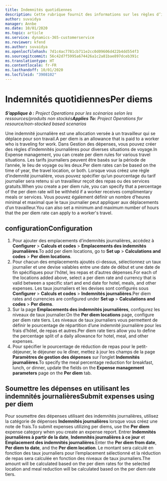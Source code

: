 ```yaml
---
title: Indemnités quotidiennes
description: Cette rubrique fournit des informations sur les règles d’indemnités journalières utilisées dans la gestion des dépenses.
author: suvaidya
manager: Annbe
ms.date: 10/01/2020
ms.topic: article
ms.service: dynamics-365-customerservice
ms.reviewer: kfend
ms.author: suvaidya
ms.openlocfilehash: 7d1c4ac7781cb711e2cc0d09606d422b4dd554f3
ms.sourcegitcommit: 56c42d7f5995a674426a1c2a81bae897dceb391c
ms.translationtype: HT
ms.contentlocale: fr-FR
ms.lasthandoff: 10/01/2020
ms.locfileid: "3908102"
---
```

# <a name="per-diems"></a><span data-ttu-id="2eda7-103">Indemnités quotidiennes</span><span class="sxs-lookup"><span data-stu-id="2eda7-103">Per diems</span></span>

<span data-ttu-id="2eda7-104">_**S’applique à :** Project Operations pour les scénarios selon les ressources/produits non stockés_</span><span class="sxs-lookup"><span data-stu-id="2eda7-104">_**Applies To:** Project Operations for resource/non-stocked based scenarios_</span></span>


<span data-ttu-id="2eda7-105">Une indemnité journalière est une allocation versée à un travailleur qui se déplace pour son travail.</span><span class="sxs-lookup"><span data-stu-id="2eda7-105">A per diem is an allowance that is paid to a worker who is traveling for work.</span></span> <span data-ttu-id="2eda7-106">Dans Gestion des dépenses, vous pouvez créer des règles d’indemnités journalières pour diverses situations de voyage.</span><span class="sxs-lookup"><span data-stu-id="2eda7-106">In Expense management, you can create per diem rules for  various travel situations.</span></span> <span data-ttu-id="2eda7-107">Les tarifs journaliers peuvent être basés sur la période de l’année, le lieu de voyage ou les deux.</span><span class="sxs-lookup"><span data-stu-id="2eda7-107">Per diem rates can be based on the time of year, the travel location, or both.</span></span> <span data-ttu-id="2eda7-108">Lorsque vous créez une règle d’indemnité journalière, vous pouvez spécifier qu’un pourcentage du tarif journalier sera retenu si un travailleur reçoit des repas ou des services gratuits.</span><span class="sxs-lookup"><span data-stu-id="2eda7-108">When you create a per diem  rule, you can specify that a percentage of the per diem rate will be withheld if a worker receives complimentary meals or services.</span></span> <span data-ttu-id="2eda7-109">Vous pouvez également définir un nombre d’heures minimal et maximal que le taux journalier peut appliquer aux déplacements d’un travailleur.</span><span class="sxs-lookup"><span data-stu-id="2eda7-109">You can also set a minimum and maximum number of hours that the per diem rate can apply to a worker's travel.</span></span>

## <a name="configuration"></a><span data-ttu-id="2eda7-110">configuration</span><span class="sxs-lookup"><span data-stu-id="2eda7-110">Configuration</span></span> 

1. <span data-ttu-id="2eda7-111">Pour ajouter des emplacements d’indemnités journalières, accédez à **Configurer** > **Calculs et codes** > **Emplacements des indemnités journalières**.</span><span class="sxs-lookup"><span data-stu-id="2eda7-111">To add per diem locations, go to **Set up** > **Calculations and codes** > **Per diem locations**.</span></span>
2. <span data-ttu-id="2eda7-112">Pour chacun des emplacements ajoutés ci-dessus, sélectionnez un taux journalier et une devise valables entre une date de début et une date de fin spécifiques pour l’hôtel, les repas et d’autres dépenses.</span><span class="sxs-lookup"><span data-stu-id="2eda7-112">For each of the locations added above, select a per diem rate and currency that is valid between a specific start and end date for hotel, meals, and other expenses.</span></span> <span data-ttu-id="2eda7-113">Les taux journaliers et les devises sont configurés sous **Configurer** > **Calculs et codes** > **Indemnités journalières**.</span><span class="sxs-lookup"><span data-stu-id="2eda7-113">Per diem rates and currencies are configured under **Set up** > **Calculations and codes** > **Per diems**.</span></span>
3. <span data-ttu-id="2eda7-114">Sur la page **Emplacements des indemnités journalières**, configurez les niveaux de taux journalier.</span><span class="sxs-lookup"><span data-stu-id="2eda7-114">On the **Per diem locations** page, configure per diem rate tiers.</span></span> <span data-ttu-id="2eda7-115">Les niveaux de taux journaliers vous permettent de définir le pourcentage de répartition d’une indemnité journalière pour les frais d’hôtel, de repas et autres.</span><span class="sxs-lookup"><span data-stu-id="2eda7-115">Per diem rate tiers allow you to define the percentage split of a daily allowance for hotel, meal, and other expenses.</span></span> 
4. <span data-ttu-id="2eda7-116">Pour spécifier le pourcentage de réduction de repas pour le petit-déjeuner, le déjeuner ou le dîner, mettez à jour les champs de la page **Paramètres de gestion des dépenses** sur l’onglet **Indemnités journalières**.</span><span class="sxs-lookup"><span data-stu-id="2eda7-116">To specify the meal percentage reduction for breakfast, lunch, or dinner, update the fields on the **Expense management parameters** page on the **Per diem** tab.</span></span> 
    
## <a name="submit-expenses-using-per-diem"></a><span data-ttu-id="2eda7-117">Soumettre les dépenses en utilisant les indemnités journalières</span><span class="sxs-lookup"><span data-stu-id="2eda7-117">Submit expenses using per diem</span></span>
<span data-ttu-id="2eda7-118">Pour soumettre des dépenses utilisant des indemnités journalières, utilisez la catégorie de dépenses **Indemnités journalières** lorsque vous créez une note de frais.</span><span class="sxs-lookup"><span data-stu-id="2eda7-118">To submit expenses utilizing per diems, use the **Per diem** expense category when you create an expense report.</span></span> <span data-ttu-id="2eda7-119">Entrer **Indemnités journalières à partir de la date**, **Indemnités journalières à ce jour** et **Emplacement des indemnités journalières**.</span><span class="sxs-lookup"><span data-stu-id="2eda7-119">Enter the **Per diem from date**, **Per diem to date**,  and the **Per diem location**.</span></span> <span data-ttu-id="2eda7-120">Le montant sera calculé en fonction des taux journaliers pour l’emplacement sélectionné et la réduction de repas sera calculée en fonction des niveaux de taux journaliers.</span><span class="sxs-lookup"><span data-stu-id="2eda7-120">The amount will be calculated based on the per diem rates for the selected location and meal reduction will be calculated based on the per diem rate tiers.</span></span>
